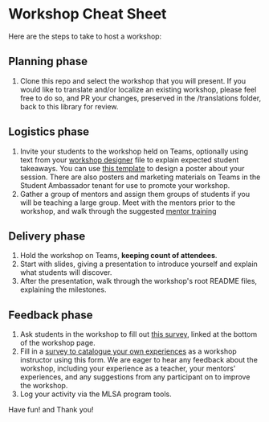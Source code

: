 # Workshop Cheat Sheet

Here are the steps to take to host a workshop:

## Planning phase

1.  Clone this repo and select the workshop that you will present. If you would like to translate and/or localize an existing workshop, please feel free to do so, and PR your changes, preserved in the /translations folder, back to this library for review.

## Logistics phase

1. Invite your students to the workshop held on Teams, optionally using text from your [workshop designer](../template/workshop-designer.md) file to explain expected student takeaways. You can use [this template](https://www.canva.com/design/DAEuDXXR9us/EdQZLkVpknPAzSRD4fSxyw/view?utm_content=DAEuDXXR9us&utm_campaign=designshare&utm_medium=link&utm_source=sharebutton&mode=preview) to design a poster about your session. There are also posters and marketing materials on Teams in the Student Ambassador tenant for use to promote your workshop.
1. Gather a group of mentors and assign them groups of students if you will be teaching a large group. Meet with the mentors prior to the workshop, and walk through the suggested [mentor training](https://github.com/FrontEndFoxes/art/blob/main/frontend-foxes-mentor-training.pdf)

## Delivery phase

1. Hold the workshop on Teams, **keeping count of attendees**.
1. Start with slides, giving a presentation to introduce yourself and explain what students will discover.
1. After the presentation, walk through the workshop's root README files, explaining the milestones.

## Feedback phase 

1. Ask students in the workshop to fill out [this survey](https://forms.office.com/r/MdhJWMZthR), linked at the bottom of the workshop page. 
1. Fill in a [survey to catalogue your own experiences](https://forms.office.com/r/thfwmD0USG) as a workshop instructor using this form. We are eager to hear any feedback about the workshop, including your experience as a teacher, your mentors' experiences, and any suggestions from any participant on to improve the workshop.
1. Log your activity via the MLSA program tools.

Have fun! and Thank you!